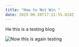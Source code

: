 ```yaml
---
title: "How to Not Win "
date: 2025-06-20T17:21:55.814Z
---
```

H﻿e this is a testing blog

![Now this is again testing ](/images/uploads/dall·e-2024-08-22-01.12.11-a-linkedin-banner-for-excluziv-a-company-specializing-in-cryptocurrency-and-ai-regulations.-the-design-should-be-modern-and-sleek-with-a-dark-blue.webp)
